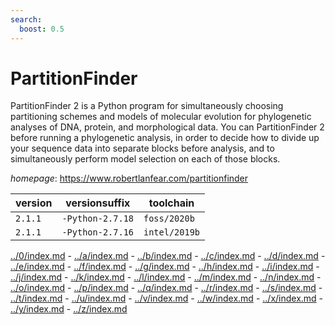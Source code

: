 ```yaml
---
search:
  boost: 0.5
---
```

# PartitionFinder

PartitionFinder 2 is a Python program for simultaneously choosing partitioning schemes and models of molecular evolution for phylogenetic analyses of DNA, protein, and morphological data. You can PartitionFinder 2 before running a phylogenetic analysis, in order to decide how to divide up your sequence data into separate blocks before analysis, and to simultaneously perform model selection on each of those blocks.

*homepage*: <https://www.robertlanfear.com/partitionfinder>

version | versionsuffix | toolchain
--------|---------------|----------
``2.1.1`` | ``-Python-2.7.18`` | ``foss/2020b``
``2.1.1`` | ``-Python-2.7.16`` | ``intel/2019b``

[../0/index.md](0) - [../a/index.md](a) - [../b/index.md](b) - [../c/index.md](c) - [../d/index.md](d) - [../e/index.md](e) - [../f/index.md](f) - [../g/index.md](g) - [../h/index.md](h) - [../i/index.md](i) - [../j/index.md](j) - [../k/index.md](k) - [../l/index.md](l) - [../m/index.md](m) - [../n/index.md](n) - [../o/index.md](o) - [../p/index.md](p) - [../q/index.md](q) - [../r/index.md](r) - [../s/index.md](s) - [../t/index.md](t) - [../u/index.md](u) - [../v/index.md](v) - [../w/index.md](w) - [../x/index.md](x) - [../y/index.md](y) - [../z/index.md](z)

